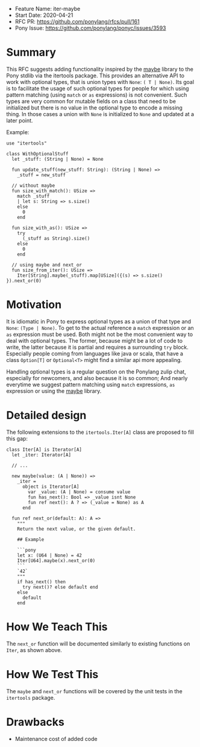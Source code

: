- Feature Name: iter-maybe
- Start Date: 2020-04-21
- RFC PR: https://github.com/ponylang/rfcs/pull/161
- Pony Issue: https://github.com/ponylang/ponyc/issues/3593

# Summary

This RFC suggests adding functionality inspired by the [maybe](https://github.com/mfelsche/pony-maybe) library to the Pony stdlib via the itertools package. This provides an alternative API to work with optional types, that is union types with `None`: `( T | None)`. Its goal is to facilitate the usage of such optional types for people for which using pattern matching (using `match` or `as` expressions) is not convenient. Such types are very common for mutable fields on a class that need to be initialized but there is no value in the optional type to encode a missing thing. In those cases a union with `None` is initialized to `None` and updated at a later point.

Example:

```pony
use "itertools"

class WithOptionalStuff
  let _stuff: (String | None) = None

  fun update_stuff(new_stuff: String): (String | None) =>
    _stuff = new_stuff

  // without maybe
  fun size_with_match(): USize =>
    match _stuff
    | let s: String => s.size()
    else
      0
    end

  fun size_with_as(): USize =>
    try
      (_stuff as String).size()
    else
      0
    end

  // using maybe and next_or
  fun size_from_iter(): USize =>
    Iter[String].maybe(_stuff).map[USize]({(s) => s.size() }).next_or(0)
```


# Motivation

It is idiomatic in Pony to express optional types as a union of that type and `None`: `(Type | None)`. To get to the actual reference a `match` expression or an `as` expression must be used. Both might not be the most convenient way to deal with optional types. The former, because might be a lot of code to write, the latter because it is partial and requires a surrounding `try` block. Especially people coming from languages like java or scala, that have a class `Option[T]` or `Optional<T>` might find a similar api more appealing.

Handling optional types is a regular question on the Ponylang zulip chat, especially for newcomers, and also because it is so common; And nearly everytime we suggest pattern matching using `match` expressions, `as` expression or using the [maybe](https://github.com/mfelsche/pony-maybe) library.

# Detailed design

The following extensions to the `itertools.Iter[A]` class are proposed to fill this gap:
```pony
class Iter[A] is Iterator[A]
  let _iter: Iterator[A]

  // ...

  new maybe(value: (A | None)) =>
    _iter =
      object is Iterator[A]
        var _value: (A | None) = consume value
        fun has_next(): Bool => _value isnt None
        fun ref next(): A ? => (_value = None) as A
      end

  fun ref next_or(default: A): A =>
    """
    Return the next value, or the given default.

    ## Example

    ```pony
    let x: (U64 | None) = 42
    Iter[U64].maybe(x).next_or(0)
    ```
    `42`
    """
    if has_next() then
      try next()? else default end
    else
      default
    end
```

# How We Teach This

The `next_or` function will be documented similarly to existing functions on `Iter`, as shown above.

# How We Test This

The `maybe` and `next_or` functions will be covered by the unit tests in the `itertools` package.

# Drawbacks

- Maintenance cost of added code
